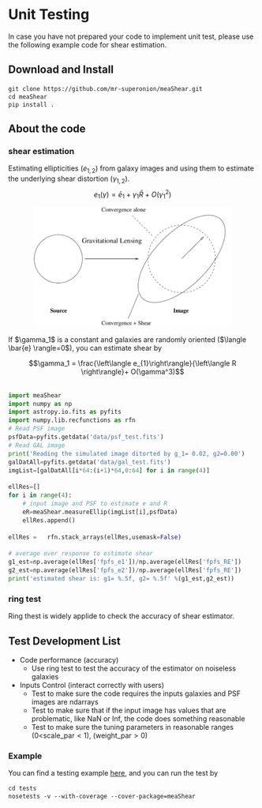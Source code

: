 # Unit Testing

In case you have not prepared your code to implement unit test, please use the
following example code for shear estimation.

## Download and Install

```shell
git clone https://github.com/mr-superonion/meaShear.git
cd meaShear
pip install .
```

## About the code
### shear estimation

Estimating ellipticities ($e_{1,2}$) from galaxy images and using them to
estimate the underlying shear distortion ($\gamma_{1,2}$).
$$e_{1}(\gamma)=\bar{e}_1+ \gamma_1 \bar{R} + O(\gamma_1^2)$$
<p align="center">
<img src="fig/shear_distort.png" alt="shear" width="400">
</p>
If $\gamma_1$ is a constant and galaxies are randomly oriented ($\langle \bar{e}
\rangle=0$), you can estimate shear by

$$\gamma_1 = \frac{\left\langle e_{1}\right\rangle}{\left\langle R
\right\rangle}+ O(\gamma^3)$$

```python

import meaShear
import numpy as np
import astropy.io.fits as pyfits
import numpy.lib.recfunctions as rfn
# Read PSF image
psfData=pyfits.getdata('data/psf_test.fits')
# Read GAL image
print('Reading the simulated image ditorted by g_1= 0.02, g2=0.00')
galDatAll=pyfits.getdata('data/gal_test.fits')
imgList=[galDatAll[i*64:(i+1)*64,0:64] for i in range(4)]

ellRes=[]
for i in range(4):
    # input image and PSF to estimate e and R
    eR=meaShear.measureEllip(imgList[i],psfData)
    ellRes.append()

ellRes =   rfn.stack_arrays(ellRes,usemask=False)

# average over response to estimate shear
g1_est=np.average(ellRes['fpfs_e1'])/np.average(ellRes['fpfs_RE'])
g2_est=np.average(ellRes['fpfs_e2'])/np.average(ellRes['fpfs_RE'])
print('estimated shear is: g1= %.5f, g2= %.5f' %(g1_est,g2_est))
```

### ring test
Ring thest is widely applide to check the accuracy of shear estimator.


## Test Development List

+ Code performance (accuracy)
    -   Use ring test to test the accuracy of the estimator on noiseless
        galaxies
+ Inputs Control (interact correctly with users)
    -   Test to make sure the code requires the inputs galaxies and PSF images
        are ndarrays
    -   Test to make sure that if the input image has values that are
        problematic, like NaN or Inf, the code does something reasonable
    -   Test to make sure the tuning parameters in reasonable ranges
        ($0<$scale_par$<1$), (weight_par$>0$)

### Example
You can find a testing example [here](./tests/test_accuracy.py), and you can run the test by

```shell
cd tests
nosetests -v --with-coverage --cover-package=meaShear
```
